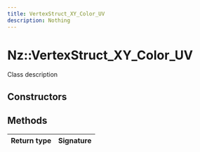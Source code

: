 ```yaml
---
title: VertexStruct_XY_Color_UV
description: Nothing
---
```


# Nz::VertexStruct_XY_Color_UV

Class description

## Constructors


## Methods

| Return type | Signature |
| ----------- | --------- |
